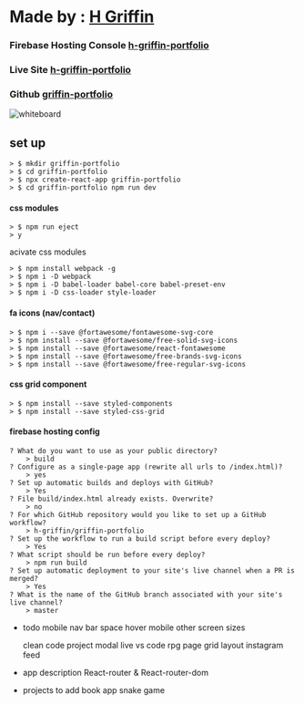 # Made by : [H Griffin](https://github.com/h-griffin)
### Firebase Hosting Console [h-griffin-portfolio](https://console.firebase.google.com//u/0/project/h-griffin-portfolio/hosting/sites)
### Live Site [h-griffin-portfolio](https://h-griffin-portfolio.web.app/)
### Github [griffin-portfolio](https://github.com/h-griffin/griffin-portfolio)

![whiteboard](images/whiteboard.png)

## set up
```
> $ mkdir griffin-portfolio 
> $ cd griffin-portfolio 
> $ npx create-react-app griffin-portfolio 
> $ cd griffin-portfolio npm run dev
```

#### css modules
```
> $ npm run eject
> y
```

acivate css modules
```
> $ npm install webpack -g  
> $ npm i -D webpack 
> $ npm i -D babel-loader babel-core babel-preset-env   
> $ npm i -D css-loader style-loader
```

#### fa icons (nav/contact)
```
> $ npm i --save @fortawesome/fontawesome-svg-core
> $ npm install --save @fortawesome/free-solid-svg-icons
> $ npm install --save @fortawesome/react-fontawesome
> $ npm install --save @fortawesome/free-brands-svg-icons
> $ npm install --save @fortawesome/free-regular-svg-icons
```
#### css grid component
```
> $ npm install --save styled-components
> $ npm install --save styled-css-grid
```
#### firebase hosting config
```
? What do you want to use as your public directory? 
    > build
? Configure as a single-page app (rewrite all urls to /index.html)? 
    > yes
? Set up automatic builds and deploys with GitHub? 
    > Yes
? File build/index.html already exists. Overwrite? 
    > no
? For which GitHub repository would you like to set up a GitHub workflow? 
    > h-griffin/griffin-portfolio
? Set up the workflow to run a build script before every deploy? 
    > Yes
? What script should be run before every deploy? 
    > npm run build
? Set up automatic deployment to your site's live channel when a PR is merged? 
    > Yes
? What is the name of the GitHub branch associated with your site's live channel? 
    > master
```


- todo
    mobile nav bar 
        space
        hover
    mobile other screen sizes

    clean code
    project modal
        live vs code
    rpg page grid layout
    instagram feed

- app description
React-router & React-router-dom 

- projects to add
book app
snake game
